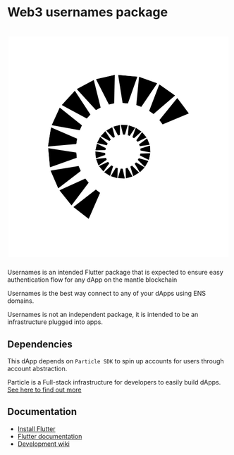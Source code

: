 # Web3 usernames package

<a href="https://particle.network/">
  <h1 align="center">
    <picture>
      <source media="(prefers-color-scheme: dark)" srcset="https://storage.googleapis.com/cms-storage-bucket/6e19fee6b47b36ca613f.png">
      <img alt="usernames" src="https://github.com/peteruche21/effective-broccoli/blob/main/img/2.png">
    </picture>
  </h1>
</a>

Usernames is an intended Flutter package that is expected to ensure easy authentication flow for any dApp on the mantle blockchain

Usernames is the best way connect to any of your dApps using ENS domains. 

Usernames is not an independent package, it is intended to be an infrastructure plugged into apps.

## Dependencies
This dApp depends on `Particle SDK` to spin up accounts for users through account abstraction.

Particle is a Full-stack infrastructure for developers to easily build dApps. [See here to find out more](https://docs.particle.network/overview/readme)

## Documentation

* [Install Flutter](https://flutter.dev/get-started/)
* [Flutter documentation](https://docs.flutter.dev/)
* [Development wiki](https://github.com/flutter/flutter/wiki)






